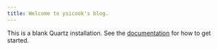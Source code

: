 ```yaml
---
title: Welcome to ysicook's blog.
---
```


This is a blank Quartz installation.
See the [documentation](https://quartz.jzhao.xyz) for how to get started.
